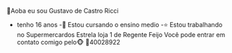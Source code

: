 🫲Aoba eu sou Gustavo de Castro Ricci
- tenho 16 anos
-🏫 Estou cursando o ensino medio
-⭐ Estou trabalhando no Supermercardos Estrela loja 1 de Regente Feijo
Você pode entrar em contato comigo pelo🐵
📲40028922
